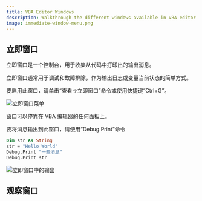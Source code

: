```yaml
---
title: VBA Editor Windows
description: Walkthrough the different windows available in VBA editor
image: immediate-window-menu.png
---
```

## 立即窗口

立即窗口是一个控制台，用于收集从代码中打印出的输出消息。

立即窗口通常用于调试和故障排除，作为输出日志或变量当前状态的简单方式。

要启用此窗口，请单击“查看->立即窗口”命令或使用快捷键“Ctrl+G”。

![立即窗口菜单](immediate-window-menu.png)

窗口可以停靠在 VBA 编辑器的任何面板上。

要将消息输出到此窗口，请使用“Debug.Print”命令

~~~ vb
Dim str As String
str = "Hello World"
Debug.Print "一些消息"
Debug.Print str
~~~

![立即窗口中的输出](imediate-window-output.png)

## 观察窗口